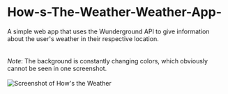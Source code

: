 # How-s-The-Weather-Weather-App-
A simple web app that uses the Wunderground API to give information about the user's weather in their respective location.  
</br></br>
*Note*: The background is constantly changing colors, which obviously cannot be seen in one screenshot.  
</br>
![Screenshot of *How's the Weather*](https://cloud.githubusercontent.com/assets/19690086/24313605/e6273a60-10b3-11e7-9659-6017f9bcf87d.png)


